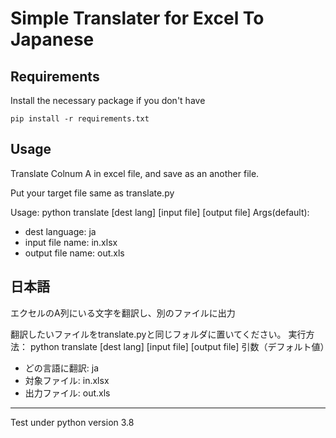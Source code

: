# Simple Translater for Excel To Japanese

## Requirements

Install the necessary package if you don't have
```
pip install -r requirements.txt
```
## Usage

Translate Colnum A in excel file, and save as an another file.

Put your target file same as translate.py

Usage: python translate [dest lang] [input file] [output file]
Args(default):
- dest language: ja
- input file name: in.xlsx
- output file name: out.xls

## 日本語

エクセルのA列にいる文字を翻訳し、別のファイルに出力

翻訳したいファイルをtranslate.pyと同じフォルダに置いてください。
実行方法： python translate [dest lang] [input file] [output file]
引数（デフォルト値）
- どの言語に翻訳: ja
- 対象ファイル: in.xlsx
- 出力ファイル: out.xls

---

Test under python version 3.8